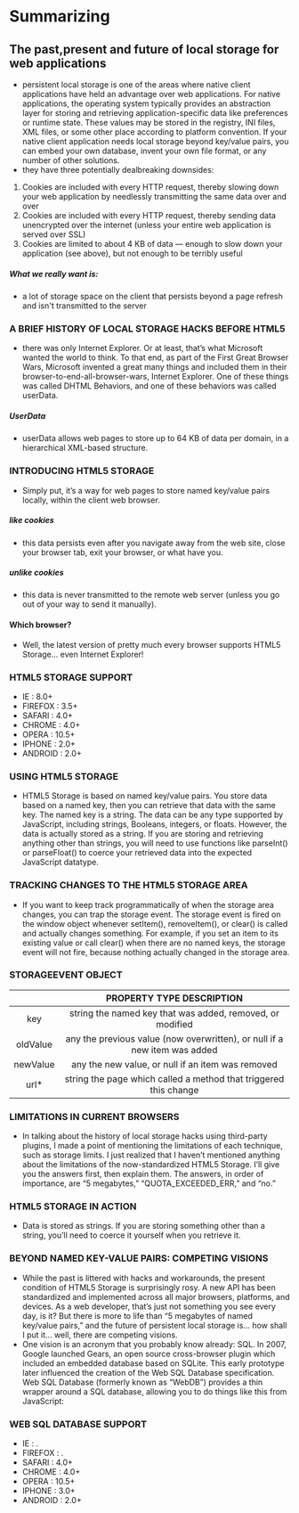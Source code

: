 # Summarizing

## The past,present and future of local storage for web applications
* persistent local storage is one of the areas where native client applications have held an advantage over web applications. For native applications, the operating system typically provides an abstraction layer for storing and retrieving application-specific data like preferences or runtime state. These values may be stored in the registry, INI files, XML files, or some other place according to platform convention. If your native client application needs local storage beyond key/value pairs, you can embed your own database, invent your own file format, or any number of other solutions.
* they have three potentially dealbreaking downsides:
1. Cookies are included with every HTTP request, thereby slowing down your web application by needlessly transmitting the same data over and over
2. Cookies are included with every HTTP request, thereby sending data unencrypted over the internet (unless your entire web application is served over SSL)
3. Cookies are limited to about 4 KB of data — enough to slow down your application (see above), but not enough to be terribly useful


##### What we really want is:
* a lot of storage space on the client that persists beyond a page refresh and isn't transmitted to the server


### A BRIEF HISTORY OF LOCAL STORAGE HACKS BEFORE HTML5
* there was only Internet Explorer. Or at least, that’s what Microsoft wanted the world to think. To that end, as part of the First Great Browser Wars, Microsoft invented a great many things and included them in their browser-to-end-all-browser-wars, Internet Explorer. One of these things was called DHTML Behaviors, and one of these behaviors was called userData.


##### UserData
* userData allows web pages to store up to 64 KB of data per domain, in a hierarchical XML-based structure.


### INTRODUCING HTML5 STORAGE
* Simply put, it’s a way for web pages to store named key/value pairs locally, within the client web browser.


##### like cookies
* this data persists even after you navigate away from the web site, close your browser tab, exit your browser, or what have you.

##### unlike cookies
* this data is never transmitted to the remote web server (unless you go out of your way to send it manually).


#### Which browser?
* Well, the latest version of pretty much every browser supports HTML5 Storage… even Internet Explorer!


### HTML5 STORAGE SUPPORT
* IE : 8.0+
* FIREFOX : 3.5+
* SAFARI : 4.0+
* CHROME : 4.0+
* OPERA : 10.5+
* IPHONE : 2.0+
* ANDROID : 2.0+


### USING HTML5 STORAGE
* HTML5 Storage is based on named key/value pairs. You store data based on a named key, then you can retrieve that data with the same key. The named key is a string. The data can be any type supported by JavaScript, including strings, Booleans, integers, or floats. However, the data is actually stored as a string. If you are storing and retrieving anything other than strings, you will need to use functions like parseInt() or parseFloat() to coerce your retrieved data into the expected JavaScript datatype.


### TRACKING CHANGES TO THE HTML5 STORAGE AREA
* If you want to keep track programmatically of when the storage area changes, you can trap the storage event. The storage event is fired on the window object whenever setItem(), removeItem(), or clear() is called and actually changes something. For example, if you set an item to its existing value or call clear() when there are no named keys, the storage event will not fire, because nothing actually changed in the storage area.


### STORAGEEVENT OBJECT
|        |PROPERTY	TYPE	DESCRIPTION|
|:------:|:-------------------:|
|key|string	the named key that was added, removed, or modified|
|oldValue| any	the previous value (now overwritten), or null if a new item was added|
|newValue| any	the new value, or null if an item was removed|
|url*| string	the page which called a method that triggered this change|



### LIMITATIONS IN CURRENT BROWSERS
* In talking about the history of local storage hacks using third-party plugins, I made a point of mentioning the limitations of each technique, such as storage limits. I just realized that I haven’t mentioned anything about the limitations of the now-standardized HTML5 Storage. I’ll give you the answers first, then explain them. The answers, in order of importance, are “5 megabytes,” “QUOTA_EXCEEDED_ERR,” and “no.”


### HTML5 STORAGE IN ACTION
* Data is stored as strings. If you are storing something other than a string, you’ll need to coerce it yourself when you retrieve it. 


### BEYOND NAMED KEY-VALUE PAIRS: COMPETING VISIONS
* While the past is littered with hacks and workarounds, the present condition of HTML5 Storage is surprisingly rosy. A new API has been standardized and implemented across all major browsers, platforms, and devices. As a web developer, that’s just not something you see every day, is it? But there is more to life than “5 megabytes of named key/value pairs,” and the future of persistent local storage is… how shall I put it… well, there are competing visions.
* One vision is an acronym that you probably know already: SQL. In 2007, Google launched Gears, an open source cross-browser plugin which included an embedded database based on SQLite. This early prototype later influenced the creation of the Web SQL Database specification. Web SQL Database (formerly known as “WebDB”) provides a thin wrapper around a SQL database, allowing you to do things like this from JavaScript:


### WEB SQL DATABASE SUPPORT
* IE : .
* FIREFOX : .
* SAFARI : 4.0+
* CHROME : 4.0+
* OPERA : 10.5+
* IPHONE : 3.0+
* ANDROID : 2.0+


